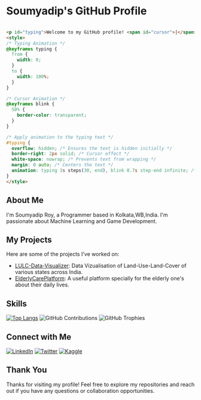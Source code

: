 # Soumyadip's GitHub Profile

```html

<p id="typing">Welcome to my GitHub profile! <span id="cursor">|</span></p>
<style>
/* Typing Animation */
@keyframes typing {
  from {
    width: 0;
  }
  to {
    width: 100%;
  }
}

/* Cursor Animation */
@keyframes blink {
  50% {
    border-color: transparent;
  }
}

/* Apply animation to the typing text */
#typing {
  overflow: hidden; /* Ensures the text is hidden initially */
  border-right: 2px solid; /* Cursor effect */
  white-space: nowrap; /* Prevents text from wrapping */
  margin: 0 auto; /* Centers the text */
  animation: typing 3s steps(30, end), blink 0.7s step-end infinite; /* 3s typing animation, 0.7s cursor blink */
}
</style>
```

## About Me

I'm Soumyadip Roy, a Programmer based in Kolkata,WB,India. I'm passionate about Machine Learning and Game Development.

## My Projects

Here are some of the projects I've worked on:

- [LULC-Data-Visualizer](https://github.com/SoumyadipRoy16/LULC-Data-Visualizer): Data Vizualisation of Land-Use-Land-Cover of various states across India.
- [ElderlyCarePlatform](https://github.com/SoumyadipRoy16/ElderlyCarePlatform): A useful platform specially for the elderly one's about their daily lives.
  
## Skills

[![Top Langs](https://github-readme-stats.vercel.app/api/top-langs/?username=SoumyadipRoy16&layout=compact)](https://github.com/SoumyadipRoy16)
![GitHub Contributions](https://github-readme-streak-stats.herokuapp.com/?user=SoumyadipRoy16)
![GitHub Trophies](https://github-profile-trophy.vercel.app/?username=SoumyadipRoy16)

## Connect with Me

[![LinkedIn](https://img.shields.io/badge/LinkedIn-0077B5?style=for-the-badge&logo=linkedin&logoColor=white)](https://www.linkedin.com/in/soumyadip-roy-266166281/)
[![Twitter](https://img.shields.io/badge/Twitter-1DA1F2?style=for-the-badge&logo=twitter&logoColor=white)](https://twitter.com/Soumyad79526951)
[![Kaggle](https://img.shields.io/badge/Kaggle-20BEFF?style=for-the-badge&logo=kaggle&logoColor=white)](https://www.kaggle.com/iamsoumyadiproy)

## Thank You

Thanks for visiting my profile! Feel free to explore my repositories and reach out if you have any questions or collaboration opportunities.

